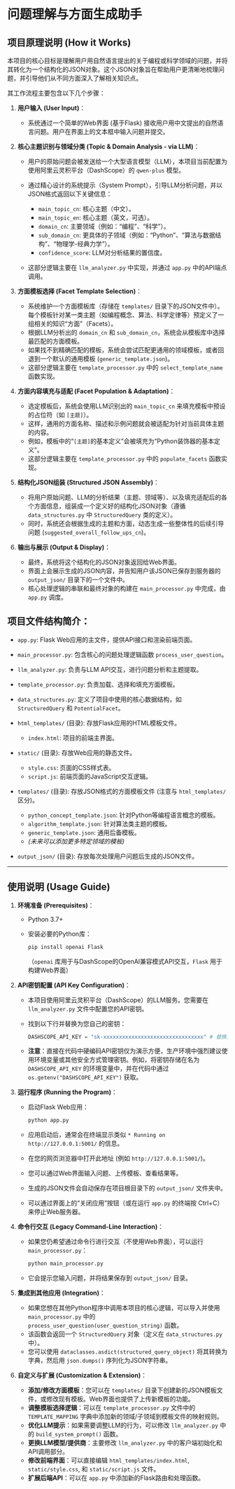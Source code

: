 # 问题理解与方面生成助手

## 项目原理说明 (How it Works)

本项目的核心目标是理解用户用自然语言提出的关于编程或科学领域的问题，并将其转化为一个结构化的JSON对象。这个JSON对象旨在帮助用户更清晰地梳理问题，并引导他们从不同方面深入了解相关知识点。

其工作流程主要包含以下几个步骤：

1. __用户输入 (User Input)__：

   - 系统通过一个简单的Web界面 (基于Flask) 接收用户用中文提出的自然语言问题。用户在界面上的文本框中输入问题并提交。
2. __核心主题识别与领域分类 (Topic & Domain Analysis - via LLM)__：

   - 用户的原始问题会被发送给一个大型语言模型（LLM），本项目当前配置为使用阿里云灵积平台（DashScope）的 `qwen-plus` 模型。
   - 通过精心设计的系统提示（System Prompt），引导LLM分析问题，并以JSON格式返回以下关键信息：

     - `main_topic_cn`: 核心主题（中文）。
     - `main_topic_en`: 核心主题（英文，可选）。
     - `domain_cn`: 主要领域（例如：“编程”、“科学”）。
     - `sub_domain_cn`: 更具体的子领域（例如：“Python”、“算法与数据结构”、“物理学-经典力学”）。
     - `confidence_score`: LLM对分析结果的置信度。
   - 这部分逻辑主要在 `llm_analyzer.py` 中实现，并通过 `app.py` 中的API端点调用。
3. __方面模板选择 (Facet Template Selection)__：

   - 系统维护一个方面模板库（存储在 `templates/` 目录下的JSON文件中）。每个模板针对某一类主题（如编程概念、算法、科学定律等）预定义了一组相关的知识“方面”（Facets）。
   - 根据LLM分析出的 `domain_cn` 和 `sub_domain_cn`，系统会从模板库中选择最匹配的方面模板。
   - 如果找不到精确匹配的模板，系统会尝试匹配更通用的领域模板，或者回退到一个默认的通用模板 (`generic_template.json`)。
   - 这部分逻辑主要在 `template_processor.py` 中的 `select_template_name` 函数实现。
4. __方面内容填充与适配 (Facet Population & Adaptation)__：

   - 选定模板后，系统会使用LLM识别出的 `main_topic_cn` 来填充模板中预设的占位符（如 `[主题]`）。
   - 这样，通用的方面名称、描述和示例问题就会被适配为针对当前具体主题的内容。
   - 例如，模板中的“`[主题]`的基本定义”会被填充为“Python装饰器的基本定义”。
   - 这部分逻辑主要在 `template_processor.py` 中的 `populate_facets` 函数实现。
5. __结构化JSON组装 (Structured JSON Assembly)__：

   - 将用户原始问题、LLM的分析结果（主题、领域等）、以及填充适配后的各个方面信息，组装成一个定义好的结构化JSON对象（遵循 `data_structures.py` 中 `StructuredQuery` 类的定义）。
   - 同时，系统还会根据生成的主题和方面，动态生成一些整体性的后续引导问题 (`suggested_overall_follow_ups_cn`)。
6. __输出与展示 (Output & Display)__：

   - 最终，系统将这个结构化的JSON对象返回给Web界面。
   - 界面上会展示生成的JSON内容，并告知用户该JSON已保存到服务器的 `output_json/` 目录下的一个文件中。
   - 核心处理逻辑的串联和最终对象的构建在 `main_processor.py` 中完成，由 `app.py` 调度。

## 项目文件结构简介：

- `app.py`: Flask Web应用的主文件，提供API接口和渲染前端页面。
- `main_processor.py`: 包含核心的问题处理逻辑函数 `process_user_question`。
- `llm_analyzer.py`: 负责与LLM API交互，进行问题分析和主题提取。
- `template_processor.py`: 负责加载、选择和填充方面模板。
- `data_structures.py`: 定义了项目中使用的核心数据结构，如 `StructuredQuery` 和 `PotentialFacet`。
- `html_templates/` (目录): 存放Flask应用的HTML模板文件。

  - `index.html`: 项目的前端主界面。
- `static/` (目录): 存放Web应用的静态文件。

  - `style.css`: 页面的CSS样式表。
  - `script.js`: 前端页面的JavaScript交互逻辑。
- `templates/` (目录): 存放JSON格式的方面模板文件 (注意与 `html_templates/` 区分)。

  - `python_concept_template.json`: 针对Python等编程语言概念的模板。
  - `algorithm_template.json`: 针对算法类主题的模板。
  - `generic_template.json`: 通用后备模板。
  - *(未来可以添加更多特定领域的模板)*
- `output_json/` (目录): 存放每次处理用户问题后生成的JSON文件。

---

## 使用说明 (Usage Guide)

1. __环境准备 (Prerequisites)__：

   - Python 3.7+
   - 安装必要的Python库：

     ```bash
     pip install openai Flask
     ```
     （`openai` 库用于与DashScope的OpenAI兼容模式API交互，`Flask` 用于构建Web界面）
2. __API密钥配置 (API Key Configuration)__：

   - 本项目使用阿里云灵积平台（DashScope）的LLM服务。您需要在 `llm_analyzer.py` 文件中配置您的API密钥。
   - 找到以下行并替换为您自己的密钥：

     ```python
     DASHSCOPE_API_KEY = "sk-xxxxxxxxxxxxxxxxxxxxxxxxxxxxxxxx" # 替换为您的DashScope API Key
     ```
   - __注意__：直接在代码中硬编码API密钥仅为演示方便，生产环境中强烈建议使用环境变量或其他安全方式管理密钥。例如，将密钥存储在名为 `DASHSCOPE_API_KEY` 的环境变量中，并在代码中通过 `os.getenv("DASHSCOPE_API_KEY")` 获取。
3. __运行程序 (Running the Program)__：

   - 启动Flask Web应用：

     ```bash
     python app.py
     ```
   - 应用启动后，通常会在终端显示类似 `* Running on http://127.0.0.1:5001/` 的信息。
   - 在您的网页浏览器中打开此地址 (例如 `http://127.0.0.1:5001/`)。
   - 您可以通过Web界面输入问题、上传模板、查看结果等。
   - 生成的JSON文件会自动保存在项目根目录下的 `output_json/` 文件夹中。
   - 可以通过界面上的“关闭应用”按钮（或在运行 `app.py` 的终端按 Ctrl+C）来停止Web服务器。
4. __命令行交互 (Legacy Command-Line Interaction)__：

   - 如果您仍希望通过命令行进行交互（不使用Web界面），可以运行 `main_processor.py`：

     ```bash
     python main_processor.py
     ```
   - 它会提示您输入问题，并将结果保存到 `output_json/` 目录。
5. __集成到其他应用 (Integration)__：

   - 如果您想在其他Python程序中调用本项目的核心逻辑，可以导入并使用 `main_processor.py` 中的 `process_user_question(user_question_string)` 函数。
   - 该函数会返回一个 `StructuredQuery` 对象（定义在 `data_structures.py` 中）。
   - 您可以使用 `dataclasses.asdict(structured_query_object)` 将其转换为字典，然后用 `json.dumps()` 序列化为JSON字符串。
6. __自定义与扩展 (Customization & Extension)__：

   - __添加/修改方面模板__：您可以在 `templates/` 目录下创建新的JSON模板文件，或修改现有模板。Web界面也提供了上传新模板的功能。
   - __调整模板选择逻辑__：可以在 `template_processor.py` 文件中的 `TEMPLATE_MAPPING` 字典中添加新的领域/子领域到模板文件的映射规则。
   - __优化LLM提示__：如果需要调整LLM的行为，可以修改 `llm_analyzer.py` 中的 `build_system_prompt()` 函数。
   - __更换LLM模型/提供商__：主要修改 `llm_analyzer.py` 中的客户端初始化和API调用部分。
   - __修改前端界面__：可以直接编辑 `html_templates/index.html`, `static/style.css`, 和 `static/script.js` 文件。
   - __扩展后端API__：可以在 `app.py` 中添加新的Flask路由和处理函数。
